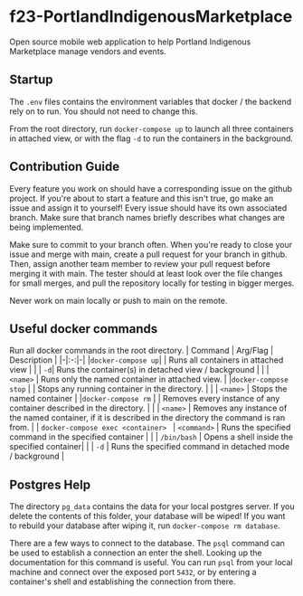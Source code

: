 # f23-PortlandIndigenousMarketplace
Open source mobile web application to help Portland Indigenous Marketplace manage vendors and events.

## Startup
The `.env` files contains the environment variables that docker / the backend rely on to run. You should not need to change this.

From the root directory, run `docker-compose up` to launch all three containers in attached view, or with the flag `-d` to run the containers in the background.

## Contribution Guide
Every feature you work on should have a corresponding issue on the github project. If you're about to start a feature and this isn't true, go make an issue and assign it to yourself! Every issue should have its own associated branch. Make sure that branch names briefly describes what changes are being implemented.

Make sure to commit to your branch often. When you're ready to close your issue and merge with main, create a pull request for your branch in github. Then, assign another team member to review your pull request before merging it with main. The tester should at least look over the file changes for small merges, and pull the repository locally for testing in bigger merges.

Never work on main locally or push to main on the remote.

## Useful docker commands
Run all docker commands in the root directory.
| Command | Arg/Flag | Description |
|-|:-:|-|
|`docker-compose up`|   | Runs all containers in attached view |
| | `-d`| Runs the container(s) in detached view / background |
| | `<name>` | Runs only the named container in attached view. |
|`docker-compose stop` | | Stops any running container in the directory. |
| | `<name>` | Stops the named container |
|`docker-compose rm` | | Removes every instance of any container described in the directory. |
| | `<name>` | Removes any instance of the named container, if it is described in the directory the command is ran from. |
| `docker-compose exec <container> ` | `<command>` | Runs the specified command in the specified container |
| | `/bin/bash` | Opens a shell inside the specified container|
| | `-d` | Runs the specified command in detached mode / background |

## Postgres Help
The directory `pg_data` contains the data for your local postgres server. If you delete the contents of this folder, your database will be wiped! If you want to rebuild your database after wiping it, run `docker-compose rm database`.

There are a few ways to connect to the database. The `psql` command can be used to establish a connection an enter the shell. Looking up the documentation for this command is useful. You can run `psql` from your local machine and connect over the exposed port `5432`, or by entering a container's shell and establishing the connection from there.
